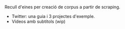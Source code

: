 Recull d'eines per creació de corpus a partir de scraping.

- Twitter: una guia i 3 projectes d'exemple.
- Vídeos amb subtítols (wip)
